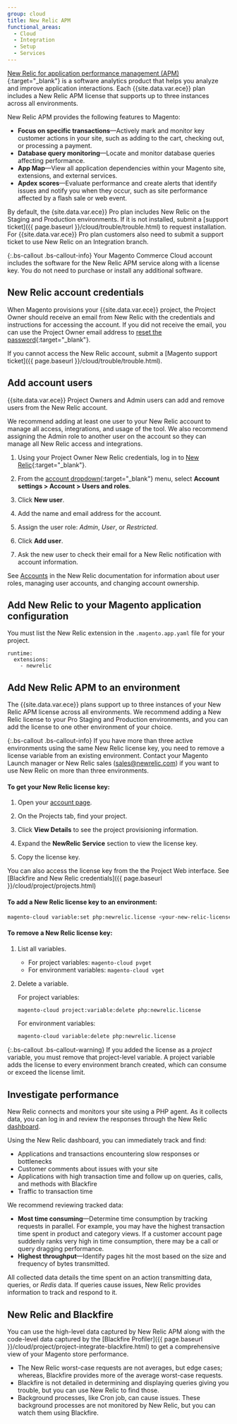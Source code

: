 ```yaml
---
group: cloud
title: New Relic APM
functional_areas:
  - Cloud
  - Integration
  - Setup
  - Services
---
```


[New Relic for application performance management (APM)](https://docs.newrelic.com/docs/apm/new-relic-apm/getting-started/introduction-new-relic-apm){:target="\_blank"} is a software analytics product that helps you analyze and improve application interactions. Each {{site.data.var.ece}} plan includes a New Relic APM license that supports up to three instances across all environments. 

New Relic APM provides the following features to Magento:

-  **Focus on specific transactions**—Actively mark and monitor key customer actions in your site, such as adding to the cart, checking out, or processing a payment.
-  **Database query monitoring**—Locate and monitor database queries affecting performance.
-  **App Map**—View all application dependencies within your Magento site, extensions, and external services.
-  **Apdex scores**—Evaluate performance and create alerts that identify issues and notify you when they occur, such as site performance affected by a flash sale or web event.

By default, the {site.data.var.ece}} Pro plan includes New Relic on the Staging and Production environments. If it is not installed, submit a [support ticket]({{ page.baseurl }}/cloud/trouble/trouble.html) to request installation. For {{site.data.var.ece}} Pro plan customers also need to submit a support ticket to use New Relic on an Integration branch. 


{:.bs-callout .bs-callout-info}
Your Magento Commerce Cloud account includes the software for the New Relic APM service along with a license key. You do not need to purchase or install any additional software.

## New Relic account credentials

When Magento provisions your {{site.data.var.ece}} project, the Project Owner should receive an email from New Relic with the credentials and instructions for accessing the account. If you did not receive the email, you can use the Project Owner email address to [reset the password](https://rpm.newrelic.com/forgot_password){:target="_blank"}.

If you cannot access the New Relic account, submit a [Magento support ticket]({{ page.baseurl }}/cloud/trouble/trouble.html).


## Add account users

{{site.data.var.ece}} Project Owners and Admin users can add and remove users from the New Relic account.

We recommend adding at least one user to your New Relic account to manage all access, integrations, and usage of the tool. We also recommend assigning the Admin role to another user on the account so they can manage all New Relic access and integrations.

1.  Using your Project Owner New Relic credentials, log in to [New Relic](https://login.newrelic.com/login){:target="_blank"}.

1.  From the [account dropdown](https://docs.newrelic.com/docs/using-new-relic/welcome-new-relic/getting-started/glossary#account-dropdown){:target="_blank"} menu, select **Account settings > Account > Users and roles**.

1.  Click **New user**.

1.  Add the name and email address for the account.

1.  Assign the user role: *Admin*, *User*, or *Restricted*.

1. Click **Add user**.

1. Ask the new user to check their email for a New Relic notification with account information.


See [Accounts](https://docs.newrelic.com/docs/accounts/accounts) in the New Relic documentation for information about user roles, managing user accounts, and changing account ownership.



## Add New Relic to your Magento application configuration

You must list the New Relic extension in the `.magento.app.yaml` file for your project. 

```
runtime:
  extensions:
    - newrelic
```

## Add New Relic APM to an environment

The {{site.data.var.ece}} plans support up to three instances of your New Relic APM license across all environments. We recommend adding a New Relic license to your Pro Staging and Production environments, and you can add the license to one other environment of your choice. 

{:.bs-callout .bs-callout-info}
If you have more than three active environments using the same New Relic license key, you need to remove a license variable from an existing environment.
Contact your Magento Launch manager or New Relic sales (sales@newrelic.com) if you want to use New Relic on more than three environments.


#### To get your New Relic license key:

1.  Open your [account page](https://accounts.magento.cloud/user/).

1.  On the Projects tab, find your project.

1.  Click **View Details** to see the project provisioning information.

1.  Expand the **NewRelic Service** section to view the license key.

1.  Copy the license key.


You can also access the license key from the the Project Web interface. See [Blackfire and New Relic credentials]({{ page.baseurl }}/cloud/project/projects.html)


#### To add a New Relic license key to an environment:


```bash
magento-cloud variable:set php:newrelic.license <your-new-relic-license-key>
```

#### To remove a New Relic license key:

1.  List all variables.

    -  For project variables: `magento-cloud pvget`  
    -  For environment variables: `magento-cloud vget`

1.  Delete a variable.

    For project variables:

    ```bash
    magento-cloud project:variable:delete php:newrelic.license
    ```

    For environment variables:

    ```bash
    magento-cloud variable:delete php:newrelic.license
    ```

{:.bs-callout .bs-callout-warning}
If you added the license as a _project_ variable, you must remove that project-level variable. A project variable adds the license to every environment branch created, which can consume or exceed the license limit.

## Investigate performance

New Relic connects and monitors your site using a PHP agent. As it collects data, you can log in and review the responses through the New Relic [dashboard](https://docs.newrelic.com/docs/apm/applications-menu/monitoring/apm-overview-page).

Using the New Relic dashboard, you can immediately track and find:

-  Applications and transactions encountering slow responses or bottlenecks
-  Customer comments about issues with your site
-  Applications with high transaction time and follow up on queries, calls, and methods with Blackfire
-  Traffic to transaction time

We recommend reviewing tracked data:

-  **Most time consuming**—Determine time consumption by tracking requests in parallel. For example, you may have the highest transaction time spent in product and category views. If a customer account page suddenly ranks very high in time consumption, there may be a call or query dragging performance.
-  **Highest throughput**—Identify pages hit the most based on the size and frequency of bytes transmitted.

All collected data details the time spent on an action transmitting data, queries, or _Redis_ data. If queries cause issues, New Relic provides information to track and respond to it.

## New Relic and Blackfire

You can use the high-level data captured by New Relic APM along with the code-level data captured by the [Blackfire Profiler]({{ page.baseurl }}/cloud/project/project-integrate-blackfire.html) to get a comprehensive view of your Magento store performance.

-  The New Relic worst-case requests are not averages, but edge cases; whereas, Blackfire provides more of the average worst-case requests.
-  Blackfire is not detailed in determining and displaying queries giving you trouble, but you can use New Relic to find those.
-  Background processes, like Cron job, can cause issues. These background processes are not monitored by New Relic, but you can watch them using Blackfire.

